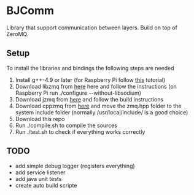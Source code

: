 # BJComm #
Library that support communication between layers. Build on top of ZeroMQ.

## Setup ##
To install the libraries and bindings the following steps are needed

1. Install g++-4.9 or later (for Raspberry Pi follow [this](https://solarianprogrammer.com/2015/01/13/raspberry-pi-raspbian-install-gcc-compile-cpp-14-programs/) tutorial)
2. Download libzmq from [here](http://zeromq.org/intro:get-the-software) here and follow the instructions (on Raspberry Pi run ./configure --without-libsodium)
3. Download jzmq from [here](https://github.com/zeromq/jzmq) and follow the build instructions
4. Download cppzmq from [here](https://github.com/zeromq/cppzmq) and move the zmq.hpp folder to the system include folder (normally /usr/local/include/ is a good choice)
5. Download this repo
6. Run ./compile.sh to compile the sources
7. Run ./test.sh to check if everything works correctly

## TODO ##
* add simple debug logger (registers everything)
* add service listener
* add java unit tests
* create auto build scripte